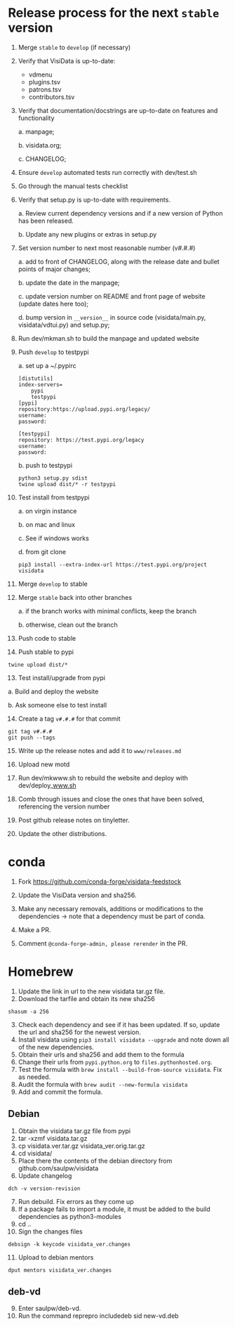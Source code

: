 # Release process for the next `stable` version

1. Merge `stable` to `develop` (if necessary)

2. Verify that VisiData is up-to-date:
    * vdmenu
    * plugins.tsv
    * patrons.tsv
    * contributors.tsv

2. Verify that documentation/docstrings are up-to-date on features and functionality

    a. manpage;

    b. visidata.org;

    c. CHANGELOG;

3. Ensure `develop` automated tests run correctly with dev/test.sh

4. Go through the manual tests checklist

5. Verify that setup.py is up-to-date with requirements.

    a. Review current dependency versions and if a new version of Python has been released.

    b. Update any new plugins or extras in setup.py

5. Set version number to next most reasonable number (v#.#.#)

   a. add to front of CHANGELOG, along with the release date and bullet points of major changes;

   b. update the date in the manpage;

   c. update version number on README and front page of website (update dates here too);

   d. bump version in `__version__` in source code (visidata/main.py, visidata/vdtui.py) and setup.py;

6. Run dev/mkman.sh to build the manpage and updated website

7. Push `develop` to testpypi

    a. set up a ~/.pypirc

    ```
    [distutils]
    index-servers=
        pypi
        testpypi
    [pypi]
    repository:https://upload.pypi.org/legacy/
    username:
    password:

    [testpypi]
    repository: https://test.pypi.org/legacy
    username:
    password:
    ```

    b. push to testpypi

    ```
    python3 setup.py sdist
    twine upload dist/* -r testpypi
    ```

8. Test install from testpypi

   a. on virgin instance

   b. on mac and linux

   c. See if windows works

   d. from git clone

   ```
   pip3 install --extra-index-url https://test.pypi.org/project visidata
   ```

9. Merge `develop` to stable

10. Merge `stable` back into other branches

    a. if the branch works with minimal conflicts, keep the branch

    b. otherwise, clean out the branch


11. Push code to stable

12. Push stable to pypi

```
twine upload dist/*
```

13. Test install/upgrade from pypi

  a. Build and deploy the website

   b. Ask someone else to test install

14. Create a tag `v#.#.#` for that commit

```
git tag v#.#.#
git push --tags
```

15. Write up the release notes and add it to `www/releases.md`

16. Upload new motd

17. Run dev/mkwww.sh to rebuild the website and deploy with dev/deploy_www.sh

18. Comb through issues and close the ones that have been solved, referencing the version number

19. Post github release notes on tinyletter.

20. Update the other distributions.

# conda

1. Fork https://github.com/conda-forge/visidata-feedstock

2. Update the VisiData version and sha256.

3. Make any necessary removals, additions or modifications to the dependencies -> note that a dependency must be part of conda.

4. Make a PR.

5. Comment `@conda-forge-admin, please rerender` in the PR.


# Homebrew

1. Update the link in url to the new visidata tar.gz file.
2. Download the tarfile and obtain its new sha256
```
shasum -a 256
```
3. Check each dependency and see if it has been updated. If so, update the url and sha256 for the newest version.
4. Install visidata using `pip3 install visidata --upgrade` and note down all of the new dependencies. 
5. Obtain their urls and sha256 and add them to the formula
6. Change their urls from `pypi.python.org` to `files.pythonhosted.org`.
7. Test the formula with `brew install --build-from-source visidata`. Fix as needed.
8. Audit the formula with `brew audit --new-formula visidata`
9. Add and commit the formula.

## Debian
1. Obtain the visidata tar.gz file from pypi
2. tar -xzmf visidata.tar.gz
3. cp visidata.ver.tar.gz visidata_ver.orig.tar.gz
4. cd visidata/
5. Place there the contents of the debian directory from github.com/saulpw/visidata
6. Update changelog
```
dch -v version-revision
```
7. Run debuild. Fix errors as they come up
8. If a package fails to import a module, it must be added to the build dependencies as python3-modules
9. cd ..
10. Sign the changes files
```
debsign -k keycode visidata_ver.changes
```
11. Upload to debian mentors
```
dput mentors visidata_ver.changes
```

## deb-vd
9. Enter saulpw/deb-vd.
10. Run the command reprepro includedeb sid new-vd.deb
